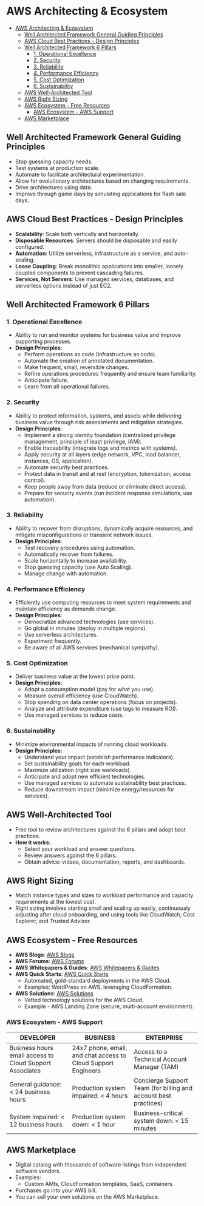 # AWS Architecting & Ecosystem

- [AWS Architecting \& Ecosystem](#aws-architecting--ecosystem)
  - [Well Architected Framework General Guiding Principles](#well-architected-framework-general-guiding-principles)
  - [AWS Cloud Best Practices - Design Principles](#aws-cloud-best-practices---design-principles)
  - [Well Architected Framework 6 Pillars](#well-architected-framework-6-pillars)
    - [1. Operational Excellence](#1-operational-excellence)
    - [2. Security](#2-security)
    - [3. Reliability](#3-reliability)
    - [4. Performance Efficiency](#4-performance-efficiency)
    - [5. Cost Optimization](#5-cost-optimization)
    - [6. Sustainability](#6-sustainability)
  - [AWS Well-Architected Tool](#aws-well-architected-tool)
  - [AWS Right Sizing](#aws-right-sizing)
  - [AWS Ecosystem - Free Resources](#aws-ecosystem---free-resources)
    - [AWS Ecosystem - AWS Support](#aws-ecosystem---aws-support)
  - [AWS Marketplace](#aws-marketplace)

## Well Architected Framework General Guiding Principles

- Stop guessing capacity needs.
- Test systems at production scale.
- Automate to facilitate architectural experimentation.
- Allow for evolutionary architectures based on changing requirements.
- Drive architectures using data.
- Improve through game days by simulating applications for flash sale days.

## AWS Cloud Best Practices - Design Principles

- **Scalability**: Scale both vertically and horizontally.
- **Disposable Resources**: Servers should be disposable and easily configured.
- **Automation**: Utilize serverless, infrastructure as a service, and auto-scaling.
- **Loose Coupling**: Break monolithic applications into smaller, loosely coupled components to prevent cascading failures.
- **Services, Not Servers**: Use managed services, databases, and serverless options instead of just EC2.

## Well Architected Framework 6 Pillars

### 1. Operational Excellence

- Ability to run and monitor systems for business value and improve supporting processes.
- **Design Principles**:
  - Perform operations as code (Infrastructure as code).
  - Automate the creation of annotated documentation.
  - Make frequent, small, reversible changes.
  - Refine operations procedures frequently and ensure team familiarity.
  - Anticipate failure.
  - Learn from all operational failures.

### 2. Security

- Ability to protect information, systems, and assets while delivering business value through risk assessments and mitigation strategies.
- **Design Principles**:
  - Implement a strong identity foundation (centralized privilege management, principle of least privilege, IAM).
  - Enable traceability (integrate logs and metrics with systems).
  - Apply security at all layers (edge network, VPC, load balancer, instances, OS, application).
  - Automate security best practices.
  - Protect data in transit and at rest (encryption, tokenization, access control).
  - Keep people away from data (reduce or eliminate direct access).
  - Prepare for security events (run incident response simulations, use automation).

### 3. Reliability

- Ability to recover from disruptions, dynamically acquire resources, and mitigate misconfigurations or transient network issues.
- **Design Principles**:
  - Test recovery procedures using automation.
  - Automatically recover from failures.
  - Scale horizontally to increase availability.
  - Stop guessing capacity (use Auto Scaling).
  - Manage change with automation.

### 4. Performance Efficiency

- Efficiently use computing resources to meet system requirements and maintain efficiency as demands change.
- **Design Principles**:
  - Democratize advanced technologies (use services).
  - Go global in minutes (deploy in multiple regions).
  - Use serverless architectures.
  - Experiment frequently.
  - Be aware of all AWS services (mechanical sympathy).

### 5. Cost Optimization

- Deliver business value at the lowest price point.
- **Design Principles**:
  - Adopt a consumption model (pay for what you use).
  - Measure overall efficiency (use CloudWatch).
  - Stop spending on data center operations (focus on projects).
  - Analyze and attribute expenditure (use tags to measure ROI).
  - Use managed services to reduce costs.

### 6. Sustainability

- Minimize environmental impacts of running cloud workloads.
- **Design Principles**:
  - Understand your impact (establish performance indicators).
  - Set sustainability goals for each workload.
  - Maximize utilization (right size workloads).
  - Anticipate and adopt new efficient technologies.
  - Use managed services to automate sustainability best practices.
  - Reduce downstream impact (minimize energy/resources for services).

## AWS Well-Architected Tool

- Free tool to review architectures against the 6 pillars and adopt best practices.
- **How it works**:
  - Select your workload and answer questions.
  - Review answers against the 6 pillars.
  - Obtain advice: videos, documentation, reports, and dashboards.

## AWS Right Sizing

- Match instance types and sizes to workload performance and capacity requirements at the lowest cost.
- Right sizing involves starting small and scaling up easily, continuously adjusting after cloud onboarding, and using tools like CloudWatch, Cost Explorer, and Trusted Advisor.

## AWS Ecosystem - Free Resources

- **AWS Blogs**: [AWS Blogs](https://aws.amazon.com/blogs/aws/)
- **AWS Forums**: [AWS Forums](https://forums.aws.amazon.com/index.jspa)
- **AWS Whitepapers & Guides**: [AWS Whitepapers & Guides](https://aws.amazon.com/whitepapers)
- **AWS Quick Starts**: [AWS Quick Starts](https://aws.amazon.com/quickstart/)
  - Automated, gold-standard deployments in the AWS Cloud.
  - Examples: WordPress on AWS, leveraging CloudFormation.
- **AWS Solutions**: [AWS Solutions](https://aws.amazon.com/solutions/)
  - Vetted technology solutions for the AWS Cloud.
  - Example - AWS Landing Zone (secure, multi-account environment).

### AWS Ecosystem - AWS Support

| DEVELOPER                                               | BUSINESS                                                      | ENTERPRISE                                                      |
| ------------------------------------------------------- | ------------------------------------------------------------- | --------------------------------------------------------------- |
| Business hours email access to Cloud Support Associates | 24x7 phone, email, and chat access to Cloud Support Engineers | Access to a Technical Account Manager (TAM)                     |
| General guidance: < 24 business hours                   | Production system impaired: < 4 hours                         | Concierge Support Team (for billing and account best practices) |
| System impaired: < 12 business hours                    | Production system down: < 1 hour                              | Business-critical system down: < 15 minutes                     |

## AWS Marketplace

- Digital catalog with thousands of software listings from independent software vendors.
- Examples:
  - Custom AMIs, CloudFormation templates, SaaS, containers.
- Purchases go into your AWS bill.
- You can sell your own solutions on the AWS Marketplace.
